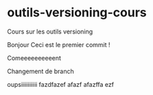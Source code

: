 # outils-versioning-cours
Cours sur les outils versioning

Bonjour
Ceci est le premier commit !

Comeeeeeeeeeent

Changement de branch

oupsiiiiiiiiiii
fazdfazef
afazf
afazffa
ezf